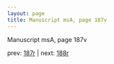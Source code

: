 ```yaml
---
layout: page
title: Manuscript msA, page 187v
---
```


Manuscript msA, page 187v

prev:  [187r](../187r) | next:  [188r](../188r)